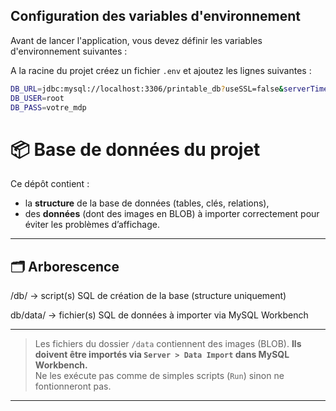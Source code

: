 ## Configuration des variables d'environnement

Avant de lancer l'application, vous devez définir les variables d'environnement suivantes :

A la racine du projet créez un fichier `.env` et ajoutez les lignes suivantes :
```bash
DB_URL=jdbc:mysql://localhost:3306/printable_db?useSSL=false&serverTimezone=UTC
DB_USER=root
DB_PASS=votre_mdp
```





# 📦 Base de données du projet

Ce dépôt contient :
- la **structure** de la base de données (tables, clés, relations),
- des **données** (dont des images en BLOB) à importer correctement pour éviter les problèmes d’affichage.

---

## 🗂 Arborescence

/db/ -> script(s) SQL de création de la base (structure uniquement)

db/data/ -> fichier(s) SQL de données à importer via MySQL Workbench



---

> Les fichiers du dossier `/data` contiennent des images (BLOB). **Ils doivent être importés via `Server > Data Import` dans MySQL Workbench.**  
> Ne les exécute pas comme de simples scripts (`Run`) sinon ne fontionneront pas.

---
